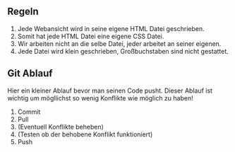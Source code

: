 ## Regeln

1. Jede Webansicht wird in seine eigene HTML Datei geschrieben.
2. Somit hat jede HTML Datei eine eigene CSS Datei.
3. Wir arbeiten nicht an die selbe Datei, jeder arbeitet an seiner eigenen.
4. Jede Datei wird klein geschrieben, Großbuchstaben sind nicht gestattet.

## Git Ablauf

Hier ein kleiner Ablauf bevor man seinen Code pusht. Dieser Ablauf ist wichtig um mögllichst
so wenig Konflikte wie möglich zu haben!
1. Commit
2. Pull
3. (Eventuell Konflikte beheben)
4. (Testen ob der behobene Konflikt funktioniert)
5. Push